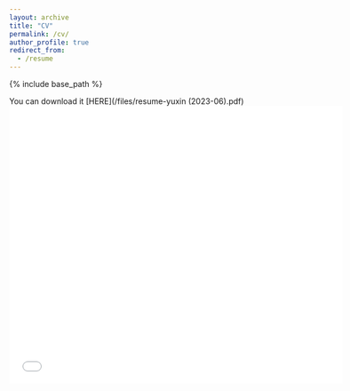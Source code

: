 ```yaml
---
layout: archive
title: "CV"
permalink: /cv/
author_profile: true
redirect_from:
  - /resume
---
```


{% include base_path %}

You can download it [HERE](/files/resume-yuxin (2023-06).pdf)
<embed src="/files/resume-yuxin (2023-06).pdf" width="600px" height="500px" />
